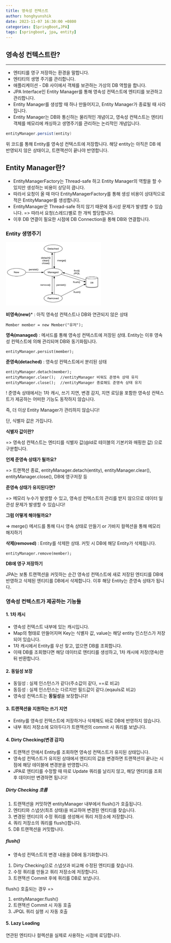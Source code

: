 ```yaml
---
title: 영속성 컨텍스트
author: honghyunshik
date: 2023-11-07 16:30:00 +0800
categories: [SpringBoot,JPA]
tags: [springboot, jpa, entity]
---
```


## 영속성 컨텍스트란?
***
- 엔티티를 영구 저장하는 환경을 말합니다.
- 엔티티의 생명 주기를 관리합니다.
- 애플리케이션 - DB 사이에서 객체를 보관하는 가상의 DB 역할을 합니다.
- JPA Interface인 Entity Manager를 통해 영속성 컨텍스트에 엔티티를 보관하고 관리합니다. 
- Entity Manager를 생성할 때 하나 만들어지고, Entity Manager가 종료될 때 사라집니다.
- Entity Manager는 DB와 통신하는 물리적인 개념이고, 영속성 컨텍스트는 엔티티 객체를 메모리에 캐싱하고
생명주기를 관리하는 논리적인 개념입니다.

````java
entityManager.persist(entity)
````

위 코드를 통해 Entity를 영속성 컨텍스트에 저장합니다. 해당 entity는 아직은 DB
에 반영되지 않은 상태이고, 트랜잭션이 끝나야 반영합니다.

## Entity Manager란?

- EntityManagerFactory는 Thread-safe 하고 Entity Manager의 역할을 할 수 있지만
생성하는 비용이 상당히 큽니다.
- 따라서 요청이 올 때 마다 EntityManagerFactory를 통해 생성 비용이 상대적으로 적은 EntityManager를 생성합니다.
- EntityManager은 Thread-safe 하지 않기 때문에 동시성 문제가 발생할 수 있습니다.
=> 따라서 요청(스레드)별로 한 개씩 할당합니다.
- 이후 DB 연결이 필요한 시점에 DB Connection을 통해 DB와 연결합니다.

### Entity 생명주기

<img src="/assets/img/2023-11-07-persistence-context/entity-lifecycle.png" alt="entity 생명주기" width="300" height="200">

**비영속(new)*** : 아직 영속성 컨텍스트나 DB와 연관되지 않은 상태

    Member member = new Member("유저");

**영속(managed)** : 메서드를 통해 영속성 컨텍스트에 저장된 상태. Entity는 이후
영속성 컨텍스트에 의해 관리되며 DB와 동기화됩니다.

    entityManager.persist(member);
**준영속(detached)** : 영속성 컨텍스트에서 분리된 상태

    entityManager.detach(member);
    entityManager.clear();  //entityManager 비워도 준영속 상태 유지
    entityManager.close();  //entityManager 종료해도 준영속 상태 유지

! 준영속 상태에서는 1차 캐시, 쓰기 지연, 변경 감지, 지연 로딩을 포함한 영속성 컨텍스트가
제공하는 어떠한 기능도 동작하지 않습니다. 

즉, 더 이상 Entity Manager가 관리하지 않습니다!

단, 식별자 값은 가집니다. 

**식별자 값이란?**

=> 영속성 컨텍스트는 엔티티를 식별자 값(@Id로 테이블의 기본키와 매핑한 값)
으로 구분합니다.

**언제 준영속 상태가 될까요?**

=> 트랜잭션 종료, entityManager.detach(entity), entityManager.clear(),
entityManager.close(), DB에 영구저장 등

**준영속 상태가 유지된다면?**

=> 메모리 누수가 발생할 수 있고, 영속성 컨텍스트의 관리를 받지 않으므로 데이터 일관성 문제가 발생할 수 있습니다!

**그럼 어떻게 해야될까요?**

=> merge() 메서드를 통해 다시 영속 상태로 만들기 or 가바지 컬렉션을 통해 메모리 해지하기

**삭제(removed)** : Entity를 삭제한 상태. 커밋 시 DB에 해당 Entity가 삭제됩니다.

    entityManager.remove(member);

**DB에 영구 저장하기**

JPA는 보통 트랜잭션을 커밋하는 순간 영속성 컨텍스트에 새로 저장된 엔티티를 DB에 반영하고
삭제된 엔티티를 DB에서 삭제합니다. 이후 해당 Entity는 준영속 상태가 됩니다.


### 영속성 컨텍스트가 제공하는 기능들

#### 1. 1차 캐시

- 영속성 컨텍스트 내부에 있는 캐시입니다.
- Map의 형태로 만들어지며 Key는 식별자 값, value는 해당 entity 인스턴스가 저장되어 있습니다.
- 1차 캐시에서 Entity를 우선 찾고, 없으면 DB를 조회합니다.
- 이때 DB를 조회했다면 해당 데이터로 엔티티를 생성하고, 1차 캐시에 저장(영속)한 뒤 반환합니다.

#### 2. 동일성 보장

- 동일성 : 실제 인스턴스가 같다(주소값이 같다, ==로 비교)
- 동등성 : 실제 인스턴스는 다르지만 필드값이 같다.(eqauls로 비교)
- 영속성 컨텍스트는 **동일성**을 보장합니다!

#### 3. 트랜잭션을 지원하는 쓰기 지연

- Entity를 영속성 컨텍스트에 저장하거나 삭제해도 바로 DB에 반영하지 않습니다.
- 내부 쿼리 저장소에 모아두다가 트랜잭션의 commit 시 쿼리를 보냅니다.

#### 4. Dirty Checking(변경 감지)

- 트랜잭션 안에서 Entity를 조회하면 영속성 컨텍스트가 유지된 상태입니다.
- 영속성 컨텍스트가 유지된 상태에서 엔티티의 값을 변경하면 트랜잭션이 끝나는 시점에
해당 테이블에 변경분을 반영합니다.
- JPA로 엔티티를 수정할 때 따로 Update 쿼리를 날리지 않고,
해당 엔티티를 조회 후 데이터만 변경하면 됩니다!

##### Dirty Checking 흐름

1. 트랜잭션을 커밋하면 entityManager 내부에서 flush()가 호출됩니다.
2. 엔티티와 스냅샷(최초 상태)을 비교하여 변경된 엔티티를 찾습니다.
3. 변경된 엔티티의 수정 쿼리를 생성해서 쿼리 저장소에 저장합니다.
4. 쿼리 저장소의 쿼리를 flush()합니다.
5. DB 트랜잭션을 커밋합니다.

##### flush()

- 영속성 컨텍스트의 변경 내용을 DB에 동기화합니다.

1. Dirty Checking으로 스냅샷과 비교해 수정된 엔티티를 찾습니다.
2. 수정 쿼리를 만들고 쿼리 저장소에 저장합니다.
3. 트랜잭션 Commit 후에 쿼리를 DB로 보냅니다.

flush() 호출되는 경우 =>
1. entityManager.flush()
2. 트랜잭션 Commit 시 자동 호출
3. JPQL 쿼리 실행 시 자동 호출

#### 5. Lazy Loading

연관된 엔티티나 컬렉션을 실제로 사용하는 시점에 로딩합니다.
